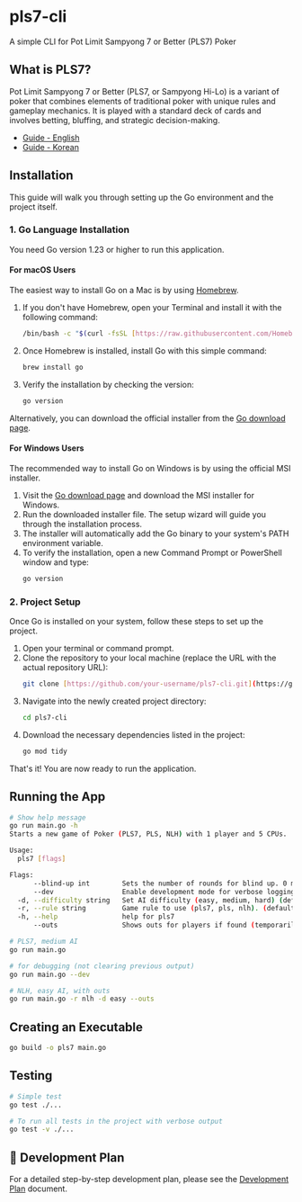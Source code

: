 # pls7-cli

A simple CLI for Pot Limit Sampyong 7 or Better (PLS7) Poker

## What is PLS7?

Pot Limit Sampyong 7 or Better (PLS7, or Sampyong Hi-Lo) is a variant of poker that combines elements of traditional poker with unique rules and gameplay mechanics. It is played with a standard deck of cards and involves betting, bluffing, and strategic decision-making.

- [Guide - English](https://philipjkim.github.io/posts/20250729-pls7-english-guide/)
- [Guide - Korean](https://philipjkim.github.io/posts/20250724-sampyeong-holdem-guide-v1-4/)

## Installation

This guide will walk you through setting up the Go environment and the project itself.

### 1. Go Language Installation

You need Go version 1.23 or higher to run this application.

#### For macOS Users

The easiest way to install Go on a Mac is by using [Homebrew](https://brew.sh/).

1.  If you don't have Homebrew, open your Terminal and install it with the following command:
    ```bash
    /bin/bash -c "$(curl -fsSL [https://raw.githubusercontent.com/Homebrew/install/HEAD/install.sh](https://raw.githubusercontent.com/Homebrew/install/HEAD/install.sh))"
    ```
2.  Once Homebrew is installed, install Go with this simple command:
    ```bash
    brew install go
    ```
3.  Verify the installation by checking the version:
    ```bash
    go version
    ```

Alternatively, you can download the official installer from the [Go download page](https://go.dev/dl/).

#### For Windows Users

The recommended way to install Go on Windows is by using the official MSI installer.

1.  Visit the [Go download page](https://go.dev/dl/) and download the MSI installer for Windows.
2.  Run the downloaded installer file. The setup wizard will guide you through the installation process.
3.  The installer will automatically add the Go binary to your system's PATH environment variable.
4.  To verify the installation, open a new Command Prompt or PowerShell window and type:
    ```bash
    go version
    ```

### 2. Project Setup

Once Go is installed on your system, follow these steps to set up the project.

1.  Open your terminal or command prompt.
2.  Clone the repository to your local machine (replace the URL with the actual repository URL):
    ```bash
    git clone [https://github.com/your-username/pls7-cli.git](https://github.com/your-username/pls7-cli.git)
    ```
3.  Navigate into the newly created project directory:
    ```bash
    cd pls7-cli
    ```
4.  Download the necessary dependencies listed in the project:
    ```bash
    go mod tidy
    ```

That's it! You are now ready to run the application.

## Running the App

```bash
# Show help message
go run main.go -h
Starts a new game of Poker (PLS7, PLS, NLH) with 1 player and 5 CPUs.

Usage:
  pls7 [flags]

Flags:
      --blind-up int        Sets the number of rounds for blind up. 0 means no blind up. (default 2)
      --dev                 Enable development mode for verbose logging.
  -d, --difficulty string   Set AI difficulty (easy, medium, hard) (default "medium")
  -r, --rule string         Game rule to use (pls7, pls, nlh). (default "pls7")
  -h, --help                help for pls7
      --outs                Shows outs for players if found (temporarily draws fixed good hole cards).

# PLS7, medium AI
go run main.go

# for debugging (not clearing previous output)
go run main.go --dev

# NLH, easy AI, with outs
go run main.go -r nlh -d easy --outs
```

## Creating an Executable

```bash
go build -o pls7 main.go
```

## Testing

```bash
# Simple test
go test ./...

# To run all tests in the project with verbose output
go test -v ./...
```

## 📝 Development Plan

For a detailed step-by-step development plan, please see the [Development Plan](./docs/development_plan.md) document.
